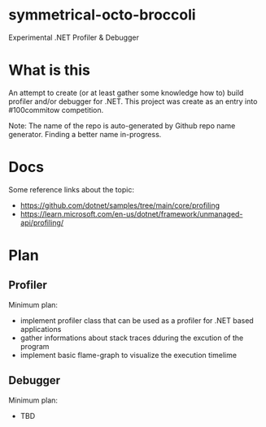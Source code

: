 # symmetrical-octo-broccoli
Experimental .NET Profiler &amp; Debugger

# What is this #
An attempt to create (or at least gather some knowledge how to) build profiler and/or debugger for .NET.
This project was create as an entry into #100commitow competition.

Note: The name of the repo is auto-generated by Github repo name generator. Finding a better name in-progress.

# Docs #
Some reference links about the topic:
- https://github.com/dotnet/samples/tree/main/core/profiling
- https://learn.microsoft.com/en-us/dotnet/framework/unmanaged-api/profiling/

# Plan #

## Profiler ##

Minimum plan:
- implement profiler class that can be used as a profiler for .NET based applications
- gather informations about stack traces dduring the excution of the program
- implement basic flame-graph to visualize the execution timelime

## Debugger ##

Minimum plan:
- TBD